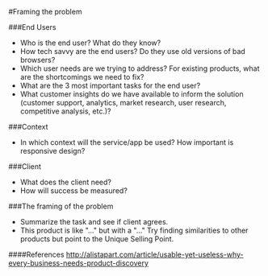 #Framing the problem

###End Users
* Who is the end user? What do they know? 
* How tech savvy are the end users? Do they use old versions of bad browsers?
* Which user needs are we trying to address? For existing products, what are the shortcomings we need to fix?
* What are the 3 most important tasks for the end user?
* What customer insights do we have available to inform the solution (customer support, analytics, market research, user research, competitive analysis, etc.)?

###Context
* In which context will the service/app be used? How important is responsive design?

###Client
* What does the client need? 
* How will success be measured?

###The framing of the problem
* Summarize the task and see if client agrees.
* This product is like "..." but with a "..." Try finding similarities to other products but point to the Unique Selling Point.

####References
http://alistapart.com/article/usable-yet-useless-why-every-business-needs-product-discovery
